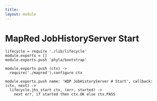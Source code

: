 ```yaml
---
title: 
layout: module
---
```


# MapRed JobHistoryServer Start

    lifecycle = require './lib/lifecycle'
    module.exports = []
    module.exports.push 'phyla/bootstrap'

    module.exports.push (ctx) ->
      require('./mapred').configure ctx

    module.exports.push name: 'HDP JobHistoryServer # Start', callback: (ctx, next) ->
      lifecycle.jhs_start ctx, (err, started) ->
        next err, if started then ctx.OK else ctx.PASS

